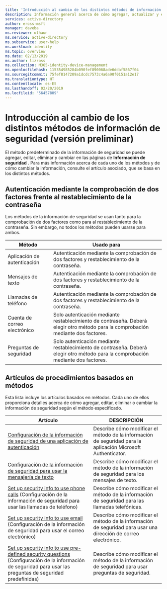 ```yaml
---
title: 'Introducción al cambio de los distintos métodos de información de seguridad (versión preliminar): Azure Active Directory | Microsoft Docs'
description: Información general acerca de cómo agregar, actualizar y eliminar los métodos de información de seguridad para la comprobación mediante dos factores y el restablecimiento propio de la contraseña.
services: active-directory
author: eross-msft
manager: daveba
ms.reviewer: olhaun
ms.service: active-directory
ms.subservice: user-help
ms.workload: identity
ms.topic: overview
ms.date: 02/13/2019
ms.author: lizross
ms.collection: M365-identity-device-management
ms.openlocfilehash: 115354985284b090fef890068ade6ddaf5867f04
ms.sourcegitcommit: 75fef8147209a1dcdc7573c4a6a90f0151a12e17
ms.translationtype: HT
ms.contentlocale: es-ES
ms.lasthandoff: 02/20/2019
ms.locfileid: "56457809"
---
```

# <a name="overview-about-changing-your-security-info-preview-methods-and-information"></a>Introducción al cambio de los distintos métodos de información de seguridad (versión preliminar)
El método predeterminado de la información de seguridad se puede agregar, editar, eliminar y cambiar en las páginas de **Información de seguridad** . Para más información acerca de cada uno de los métodos y de cómo cambiar la información, consulte el artículo asociado, que se basa en los distintos métodos.

## <a name="two-factor-verification-versus-password-reset-authentication"></a>Autenticación mediante la comprobación de dos factores frente al restablecimiento de la contraseña
Los métodos de la información de seguridad se usan tanto para la comprobación de dos factores como para al restablecimiento de la contraseña. Sin embargo, no todos los métodos pueden usarse para ambos.

|Método|Usado para|
|------|--------|
|Aplicación de autenticación|Autenticación mediante la comprobación de dos factores y restablecimiento de la contraseña.|
|Mensajes de texto|Autenticación mediante la comprobación de dos factores y restablecimiento de la contraseña.|
|Llamadas de teléfono|Autenticación mediante la comprobación de dos factores y restablecimiento de la contraseña.|
|Cuenta de correo electrónico|Solo autenticación mediante restablecimiento de contraseña. Deberá elegir otro método para la comprobación mediante dos factores.|
|Preguntas de seguridad|Solo autenticación mediante restablecimiento de contraseña. Deberá elegir otro método para la comprobación mediante dos factores.|

## <a name="method-based-how-to-articles"></a>Artículos de procedimientos basados en métodos
Esta lista incluye los artículos basados en métodos. Cada uno de ellos proporciona detalles acerca de cómo agregar, editar, eliminar o cambiar la información de seguridad según el método especificado.

|Artículo |DESCRIPCIÓN |
|------|------------|
|[Configuración de la información de seguridad de una aplicación de autenticación](security-info-setup-auth-app.md)|Describe cómo modificar el método de la información de seguridad para la aplicación Microsoft Authenticator.|
|[Configuración de la información de seguridad para usar la mensajería de texto](security-info-setup-text-msg.md)|Describe cómo modificar el método de la información de seguridad para los mensajes de texto.|
|[Set up security info to use phone calls](security-info-setup-phone-number.md) (Configuración de la información de seguridad para usar las llamadas de teléfono)|Describe cómo modificar el método de la información de seguridad para las llamadas telefónicas.|
|[Set up security info to use email](security-info-setup-email.md) (Configuración de la información de seguridad para usar el correo electrónico)|Describe cómo modificar el método de la información de seguridad para usar una dirección de correo electrónico.|
|[Set up security info to use pre-defined security questions](security-info-setup-questions.md) (Configuración de la información de seguridad para usar las preguntas de seguridad predefinidas)|Describe cómo modificar el método de la información de seguridad para usar preguntas de seguridad.|